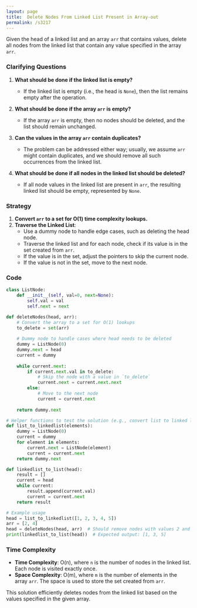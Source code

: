 ```yaml
---
layout: page
title:  Delete Nodes From Linked List Present in Array-out
permalink: /s3217
---
```


Given the head of a linked list and an array `arr` that contains values, delete all nodes from the linked list that contain any value specified in the array `arr`.

### Clarifying Questions

1. **What should be done if the linked list is empty?**
   - If the linked list is empty (i.e., the head is `None`), then the list remains empty after the operation.

2. **What should be done if the array `arr` is empty?**
   - If the array `arr` is empty, then no nodes should be deleted, and the list should remain unchanged.

3. **Can the values in the array `arr` contain duplicates?**
   - The problem can be addressed either way; usually, we assume `arr` might contain duplicates, and we should remove all such occurrences from the linked list.

4. **What should be done if all nodes in the linked list should be deleted?**
   - If all node values in the linked list are present in `arr`, the resulting linked list should be empty, represented by `None`.

### Strategy

1. **Convert `arr` to a set for O(1) time complexity lookups.**
2. **Traverse the Linked List**:
   - Use a dummy node to handle edge cases, such as deleting the head node.
   - Traverse the linked list and for each node, check if its value is in the set created from `arr`.
   - If the value is in the set, adjust the pointers to skip the current node.
   - If the value is not in the set, move to the next node.

### Code

```python
class ListNode:
    def __init__(self, val=0, next=None):
        self.val = val
        self.next = next

def deleteNodes(head, arr):
    # Convert the array to a set for O(1) lookups
    to_delete = set(arr)
    
    # Dummy node to handle cases where head needs to be deleted
    dummy = ListNode(0)
    dummy.next = head
    current = dummy
    
    while current.next:
        if current.next.val in to_delete:
            # Skip the node with a value in `to_delete`
            current.next = current.next.next
        else:
            # Move to the next node
            current = current.next
    
    return dummy.next

# Helper functions to test the solution (e.g., convert list to linked list, print linked list)
def list_to_linkedlist(elements):
    dummy = ListNode(0)
    current = dummy
    for element in elements:
        current.next = ListNode(element)
        current = current.next
    return dummy.next

def linkedlist_to_list(head):
    result = []
    current = head
    while current:
        result.append(current.val)
        current = current.next
    return result

# Example usage
head = list_to_linkedlist([1, 2, 3, 4, 5])
arr = [2, 4]
head = deleteNodes(head, arr)  # Should remove nodes with values 2 and 4
print(linkedlist_to_list(head))  # Expected output: [1, 3, 5]
```

### Time Complexity

- **Time Complexity**: O(n), where `n` is the number of nodes in the linked list. Each node is visited exactly once.
- **Space Complexity**: O(m), where `m` is the number of elements in the array `arr`. The space is used to store the set created from `arr`.

This solution efficiently deletes nodes from the linked list based on the values specified in the given array.